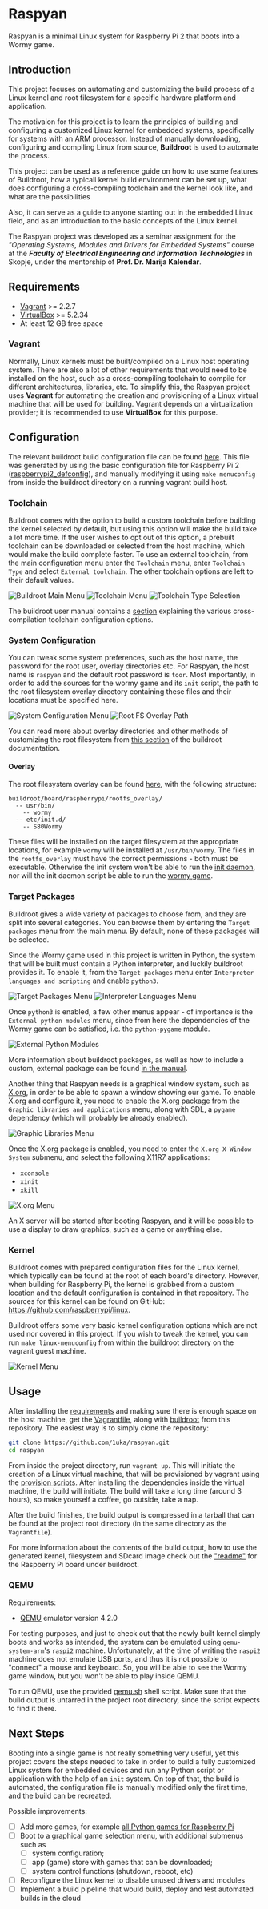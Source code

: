 # Raspyan

Raspyan is a minimal Linux system for Raspberry Pi 2 that boots into a Wormy game.

## Introduction

This project focuses on automating and customizing the build process of a Linux kernel and
root filesystem for a specific hardware platform and application.

The motivaion for this project is to learn the principles of building and configuring
a customized Linux kernel for embedded systems, specifically for systems with an ARM processor.
Instead of manually downloading, configuring and compiling Linux from source,
**Buildroot** is used to automate the process.

This project can be used as a reference guide on how to use some features of Buildroot,
how a typicall kernel build environment can be set up, what does configuring a
cross-compiling toolchain and the kernel look like, and what are the possibilities

Also, it can serve as a guide to anyone starting out in the embedded Linux field,
and as an introduction to the basic concepts of the Linux kernel.

The Raspyan project was developed as a seminar assignment for the *"Operating Systems, Modules and
Drivers for Embedded Systems"* course at the ***Faculty of Electrical Engineering and Information
Technologies*** in Skopje, under the mentorship of **Prof. Dr. Marija Kalendar**.

## Requirements

- [Vagrant](https://www.vagrantup.com) >= 2.2.7
- [VirtualBox](https://www.virtualbox.org) >= 5.2.34
- At least 12 GB free space

### Vagrant

Normally, Linux kernels must be built/compiled on a Linux host operating system.
There are also a lot of other requirements that would need to be installed on the host,
such as a cross-compiling toolchain to compile for different architectures, libraries, etc.
To simplify this, the Raspyan project uses **Vagrant** for automating
the creation and provisioning of a Linux virtual machine that will be used for building.
Vagrant depends on a virtualization provider; it is recommended to use
**VirtualBox** for this purpose.

## Configuration

The relevant buildroot build configuration file can be found [here](buildroot/configs/raspberrypi2_raspyan_defconfig).
This file was generated by using the basic configuration file for Raspberry Pi 2
([raspberrypi2_defconfig](buildroot/configs/raspberrypi2_defconfig)), and manually modifying it
using `make menuconfig` from inside the buildroot directory on a running vagrant build host.

### Toolchain

Buildroot comes with the option to build a custom toolchain before building the kernel selected by default,
but using this option will make the build take a lot more time. If the user wishes to opt out of this option,
a prebuilt toolchain can be downloaded or selected from the host machine, which would make the build complete faster.
To use an external toolchain, from the main configuration menu enter the `Toolchain` menu, enter `Toolchain Type` and
select `External toolchain`. The other toolchain options are left to their default values.

![Buildroot Main Menu](images/main_menu.png)
![Toolchain Menu](images/toolchain_menu.png)
![Toolchain Type Selection](images/toolchain_type_select.png)

The buildroot user manual contains a [section](https://buildroot.org/downloads/manual/manual.html#_cross_compilation_toolchain)
explaining the various cross-compilation toolchain configuration options.

### System Configuration

You can tweak some system preferences, such as the host name, the password for the root user, overlay directories etc.
For Raspyan, the host name is `raspyan` and the default root password is `toor`.
Most importantly, in order to add the sources for the wormy game and its `init` script,
the path to the root filesystem overlay directory containing these files and their locations
must be specified here.

![System Configuration Menu](images/system_configuration_menu.png)
![Root FS Overlay Path](images/rootfs_overlay_path.png)

You can read more about overlay directories and other methods of customizing the root filesystem
from [this section](https://buildroot.org/downloads/manual/manual.html#rootfs-custom) of the buildroot documentation.

#### Overlay

The root filesystem overlay can be found [here](buildroot/board/raspberrypi/rootfs_overlay/),
with the following structure:

```text
buildroot/board/raspberrypi/rootfs_overlay/
  -- usr/bin/
    -- wormy
  -- etc/init.d/
    -- S80Wormy
```

These files will be installed on the target filesystem at the appropriate locations, for example `wormy`
will be installed at `/usr/bin/wormy`. The files in the `rootfs_overlay` must have the correct
permissions - both must be executable. Otherwise the init system won't be able to run the
[init daemon](buildroot/board/raspberrypi/rootfs_overlay/etc/init.d/S80Wormy), nor will the init daemon script
be able to run the [wormy game](buildroot/board/raspberrypi/rootfs_overlay/usr/bin/wormy).

### Target Packages

Buildroot gives a wide variety of packages to choose from, and they are split into several categories.
You can browse them by entering the `Target packages` menu from the main menu. By default, none of these
packages will be selected.

Since the Wormy game used in this project is written in Python, the system that will be built
must contain a Python interpreter, and luckily buildroot provides it. To enable it, from the `Target packages`
menu enter `Interpreter languages and scripting` and enable `python3`.

![Target Packages Menu](images/target_packages_menu.png)
![Interpreter Languages Menu](images/intp_lang_python_menu.png)

Once `python3` is enabled, a few other menus appear - of importance is the `External python modules` menu, since
from here the dependencies of the Wormy game can be satisfied, i.e. the `python-pygame` module.

![External Python Modules](images/external_python_modules.png)

More information about buildroot packages, as well as how to include a custom, external package can
be found [in the manual](https://buildroot.org/downloads/manual/manual.html#adding-packages).

Another thing that Raspyan needs is a graphical window system, such as [X.org](https://www.x.org/wiki/),
in order to be able to spawn a window showing our game. To enable X.org and configure it,
you need to enable the X.org package from the `Graphic libraries and applications` menu, along with
SDL, a `pygame` dependency (which will probably be already enabled).

![Graphic Libraries Menu](images/graphic_libraries_xorg.png)

Once the X.org package is enabled, you need to enter the `X.org X Window System` submenu, and select
the following X11R7 applications:

- `xconsole`
- `xinit`
- `xkill`

![X.org Menu](images/xorg_menu.png)

An X server will be started after booting Raspyan, and it will be possible to use a display to
draw graphics, such as a game or anything else.

### Kernel

Buildroot comes with prepared configuration files for the Linux kernel, which typically can be found at the root
of each board's directory. However, when building for Raspberry Pi, the kernel is grabbed from a custom location
and the default configuration is contained in that repository. The sources for this kernel can be found
on GitHub: <https://github.com/raspberrypi/linux>.

Buildroot offers some very basic kernel configuration options which are not used nor covered in this project.
If you wish to tweak the kernel, you can run `make linux-menuconfig` from within the buildroot directory
on the vagrant guest machine.

![Kernel Menu](images/kernel_menu.png)

## Usage

After installing the [requirements](#Requirements) and making sure there is enough space on
the host machine, get the [Vagrantfile](Vagrantfile), along with [buildroot](buildroot/) from this repository.
The easiest way is to simply clone the repository:

```bash
git clone https://github.com/1uka/raspyan.git
cd raspyan
```

From inside the project directory, run `vagrant up`. This will initiate the creation of a Linux
virtual machine, that will be provisioned by vagrant using the [provision scripts](provision/).
After installing the dependencies inside the virtual machine, the build will initiate.
The build will take a long time (around 3 hours), so make yourself a coffee, go outside, take a nap.

After the build finishes, the build output is compressed in a tarball that can be found
at the project root directory (in the same directory as the `Vagrantfile`).

For more information about the contents of the build output, how to use the generated kernel,
filesystem and SDcard image check out the ["readme"](buildroot/board/raspberrypi/readme.txt)
for the Raspberry Pi board under buildroot.

### QEMU

Requirements:

- [QEMU](https://www.qemu.org) emulator version 4.2.0

For testing purposes, and just to check out that the newly built kernel simply boots and works
as intended, the system can be emulated using `qemu-system-arm`'s `raspi2` machine. Unfortunately,
at the time of writing the `raspi2` machine does not emulate USB ports, and thus it is not possible
to "connect" a mouse and keyboard. So, you will be able to see the Wormy game window, but
you won't be able to play inside QEMU.

To run QEMU, use the provided [qemu.sh](qemu.sh) shell script. Make sure that the build output
is untarred in the project root directory, since the script expects to find it there.

## Next Steps

Booting into a single game is not really something very useful, yet this project covers
the steps needed to take in order to build a fully customized Linux system for embedded
devices and run any Python script or application with the help of an `init` system.
On top of that, the build is automated, the configuration file is manually modified
only the first time, and the build can be recreated.

Possible improvements:

- [ ] Add more games, for example [all Python games for Raspberry Pi](https://www.raspberrypi.org/documentation/usage/python-games/)
- [ ] Boot to a graphical game selection menu, with additional submenus such as
  - [ ] system configuration;
  - [ ] app (game) store with games that can be downloaded;
  - [ ] system control functions (shutdown, reboot, etc)
- [ ] Reconfigure the Linux kernel to disable unused drivers and modules
- [ ] Implement a build pipeline that would build, deploy and test automated builds in the cloud
